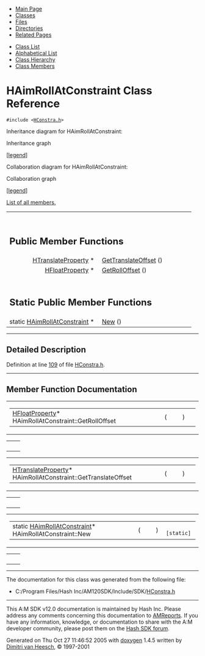 <div class="tabs">

- [Main Page](index.md)
- <span id="current">[Classes](annotated.md)</span>
- [Files](files.md)
- [Directories](dirs.md)
- [Related Pages](pages.md)

</div>

<div class="tabs">

- [Class List](annotated.md)
- [Alphabetical List](classes.md)
- [Class Hierarchy](hierarchy.md)
- [Class Members](functions.md)

</div>

# HAimRollAtConstraint Class Reference

`#include <`<a href="HConstra_8h-source.md" class="el"><code>HConstra.h</code></a>`>`

Inheritance diagram for HAimRollAtConstraint:

<span class="image placeholder" original-image-src="classHAimRollAtConstraint__inherit__graph.gif" original-image-title="" border="0" usemap="#HAimRollAtConstraint__inherit__map">Inheritance graph</span>

\[[legend](graph_legend.md)\]

Collaboration diagram for HAimRollAtConstraint:

<span class="image placeholder" original-image-src="classHAimRollAtConstraint__coll__graph.gif" original-image-title="" border="0" usemap="#HAimRollAtConstraint__coll__map">Collaboration graph</span>

\[[legend](graph_legend.md)\]

[List of all members.](classHAimRollAtConstraint-members.md)

<table data-border="0" data-cellpadding="0" data-cellspacing="0">
<colgroup>
<col style="width: 50%" />
<col style="width: 50%" />
</colgroup>
<tbody>
<tr>
<td></td>
<td></td>
</tr>
<tr>
<td colspan="2"><br />
&#10;<h2 id="public-member-functions">Public Member Functions</h2></td>
</tr>
<tr>
<td class="memItemLeft" style="text-align: right;" data-nowrap="" data-valign="top"><a href="classHTranslateProperty.md" class="el">HTranslateProperty</a> * </td>
<td class="memItemRight" data-valign="bottom"><a href="classHAimRollAtConstraint.md#0d5d81bf8aadeba40156836757061178" class="el">GetTranslateOffset</a> ()</td>
</tr>
<tr>
<td class="memItemLeft" style="text-align: right;" data-nowrap="" data-valign="top"><a href="classHFloatProperty.md" class="el">HFloatProperty</a> * </td>
<td class="memItemRight" data-valign="bottom"><a href="classHAimRollAtConstraint.md#973492ac0e160c46934b64a090eeafec" class="el">GetRollOffset</a> ()</td>
</tr>
<tr>
<td colspan="2"><br />
&#10;<h2 id="static-public-member-functions">Static Public Member Functions</h2></td>
</tr>
<tr>
<td class="memItemLeft" style="text-align: right;" data-nowrap="" data-valign="top">static <a href="classHAimRollAtConstraint.md" class="el">HAimRollAtConstraint</a> * </td>
<td class="memItemRight" data-valign="bottom"><a href="classHAimRollAtConstraint.md#3d9cbd41ce5e98d53ee169d9547259d7" class="el">New</a> ()</td>
</tr>
</tbody>
</table>

------------------------------------------------------------------------

<span id="_details"></span>

## Detailed Description

Definition at line <a href="HConstra_8h-source.md#l00109" class="el">109</a> of file <a href="HConstra_8h-source.md" class="el">HConstra.h</a>.

------------------------------------------------------------------------

## Member Function Documentation

<span id="973492ac0e160c46934b64a090eeafec" class="anchor"></span>

<table class="mdTable" data-cellpadding="2" data-cellspacing="0">
<colgroup>
<col style="width: 100%" />
</colgroup>
<tbody>
<tr>
<td class="mdRow"><table data-cellpadding="0" data-cellspacing="0" data-border="0">
<tbody>
<tr>
<td class="md" data-nowrap="" data-valign="top"><a href="classHFloatProperty.md" class="el">HFloatProperty</a>* HAimRollAtConstraint::GetRollOffset</td>
<td class="md" data-valign="top">( </td>
<td class="mdname1" data-valign="top" data-nowrap=""></td>
<td class="md" data-valign="top"> ) </td>
<td class="md" data-nowrap=""></td>
</tr>
</tbody>
</table></td>
</tr>
</tbody>
</table>

|     |     |
|-----|-----|
|     |     |

<span id="0d5d81bf8aadeba40156836757061178" class="anchor"></span>

<table class="mdTable" data-cellpadding="2" data-cellspacing="0">
<colgroup>
<col style="width: 100%" />
</colgroup>
<tbody>
<tr>
<td class="mdRow"><table data-cellpadding="0" data-cellspacing="0" data-border="0">
<tbody>
<tr>
<td class="md" data-nowrap="" data-valign="top"><a href="classHTranslateProperty.md" class="el">HTranslateProperty</a>* HAimRollAtConstraint::GetTranslateOffset</td>
<td class="md" data-valign="top">( </td>
<td class="mdname1" data-valign="top" data-nowrap=""></td>
<td class="md" data-valign="top"> ) </td>
<td class="md" data-nowrap=""></td>
</tr>
</tbody>
</table></td>
</tr>
</tbody>
</table>

|     |     |
|-----|-----|
|     |     |

<span id="3d9cbd41ce5e98d53ee169d9547259d7" class="anchor"></span>

<table class="mdTable" data-cellpadding="2" data-cellspacing="0">
<colgroup>
<col style="width: 100%" />
</colgroup>
<tbody>
<tr>
<td class="mdRow"><table data-cellpadding="0" data-cellspacing="0" data-border="0">
<tbody>
<tr>
<td class="md" data-nowrap="" data-valign="top">static <a href="classHAimRollAtConstraint.md" class="el">HAimRollAtConstraint</a>* HAimRollAtConstraint::New</td>
<td class="md" data-valign="top">( </td>
<td class="mdname1" data-valign="top" data-nowrap=""></td>
<td class="md" data-valign="top"> ) </td>
<td class="md" data-nowrap=""><code> [static]</code></td>
</tr>
</tbody>
</table></td>
</tr>
</tbody>
</table>

|     |     |
|-----|-----|
|     |     |

------------------------------------------------------------------------

The documentation for this class was generated from the following file:

- C:/Program Files/Hash Inc/AM120SDK/Include/SDK/<a href="HConstra_8h-source.md" class="el">HConstra.h</a>

------------------------------------------------------------------------

<span class="small">This A:M SDK v12.0 documentation is maintained by Hash Inc. Please address any comments concerning this documentation to [AMReports](http://www.hash.com/reports). If you have any information, knowledge, or documentation to share with the A:M developer community, please post them on the [Hash SDK forum](http://www.hash.com/forums/index.php?showforum=11).</span>

Generated on Thu Oct 27 11:46:52 2005 with [<span class="image placeholder" original-image-src="doxygen.png" original-image-title="" height="45" width="100" align="middle" border="0">doxygen</span>](http://www.doxygen.org/index.html) 1.4.5 written by [Dimitri van Heesch](mailto:dimitri@stack.nl), © 1997-2001
